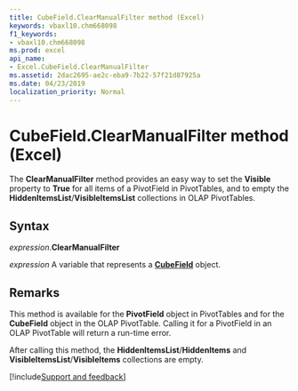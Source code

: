 ```yaml
---
title: CubeField.ClearManualFilter method (Excel)
keywords: vbaxl10.chm668098
f1_keywords:
- vbaxl10.chm668098
ms.prod: excel
api_name:
- Excel.CubeField.ClearManualFilter
ms.assetid: 2dac2695-ae2c-eba9-7b22-57f21d87925a
ms.date: 04/23/2019
localization_priority: Normal
---
```



# CubeField.ClearManualFilter method (Excel)

The **ClearManualFilter** method provides an easy way to set the **Visible** property to **True** for all items of a PivotField in PivotTables, and to empty the **HiddenItemsList**/**VisibleItemsList** collections in OLAP PivotTables.


## Syntax

_expression_.**ClearManualFilter**

_expression_ A variable that represents a **[CubeField](Excel.CubeField.md)** object.


## Remarks

This method is available for the **PivotField** object in PivotTables and for the **CubeField** object in the OLAP PivotTable. Calling it for a PivotField in an OLAP PivotTable will return a run-time error.

After calling this method, the **HiddenItemsList**/**HiddenItems** and **VisibleItemsList**/**VisibleItems** collections are empty.




[!include[Support and feedback](~/includes/feedback-boilerplate.md)]